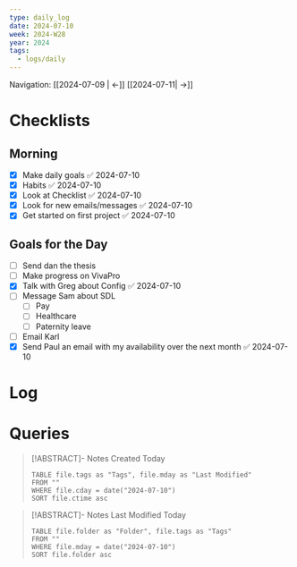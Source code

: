 ```yaml
---
type: daily_log
date: 2024-07-10
week: 2024-W28
year: 2024
tags:
  - logs/daily
---
```

Navigation: [[2024-07-09 | <-]] [[2024-07-11| ->]]

# Checklists
## Morning
- [x] Make daily goals ✅ 2024-07-10
- [x] Habits ✅ 2024-07-10
- [x] Look at Checklist ✅ 2024-07-10
- [x] Look for new emails/messages ✅ 2024-07-10
- [x] Get started on first project ✅ 2024-07-10

## Goals for the Day
- [ ] Send dan the thesis
- [ ] Make progress on VivaPro
- [x] Talk with Greg about Config ✅ 2024-07-10
- [ ] Message Sam about SDL
	- [ ] Pay
	- [ ] Healthcare
	- [ ] Paternity leave
- [ ] Email Karl
- [x] Send Paul an email with my availability over the next month ✅ 2024-07-10

# Log

# Queries
> [!ABSTRACT]- Notes Created Today
> ```dataview
> TABLE file.tags as "Tags", file.mday as "Last Modified"
> FROM ""
> WHERE file.cday = date("2024-07-10")
> SORT file.ctime asc
> ```

> [!ABSTRACT]- Notes Last Modified Today
> ```dataview
> TABLE file.folder as "Folder", file.tags as "Tags"
> FROM ""
> WHERE file.mday = date("2024-07-10")
> SORT file.folder asc
> ```
